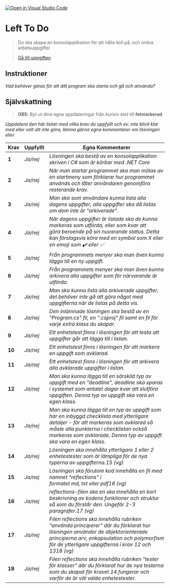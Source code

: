 [![Open in Visual Studio Code](https://classroom.github.com/assets/open-in-vscode-f059dc9a6f8d3a56e377f745f24479a46679e63a5d9fe6f495e02850cd0d8118.svg)](https://classroom.github.com/online_ide?assignment_repo_id=6469242&assignment_repo_type=AssignmentRepo)
# Left To Do

> Du ska skapa en konsolapplikation för att hålla koll på, och ordna arbetsuppgifter
> 
> [Gå till uppgiften](https://ju.instructure.com/courses/5951/assignments/22264)

## Instruktioner

*Vad behöver göras för att ditt program ska starta och gå och använda?*

## Självskattning
>**OBS:** Byt ut dina egna uppdateringar från *kurisiv text* till **fetmarkerad**.

*Uppdatera den här listan med vilka krav du uppfyllt och ev. inte blivit klar med eller valt att inte göra, lämna gärna egna kommentarer om lösningen eller*


 |Krav|Uppfyllt|Egna Kommentarer|
 |---|---|---|
|**1**  |*Ja/nej*| *Lösningen ska bestå av en konsolapplikation skriven i C# som är körbar med .NET Core*|
|**2**  |*Ja/nej*| *När man startar programmet ska man mötas av en startmeny som förklarar hur programmet används och låter användaren genomföra resterande krav.*|
|**3**  |*Ja/nej*| *Man ska som användare kunna lista alla dagens uppgifter, alla uppgifter ska då listas om dom inte är "arkiverade".*|
|**4**  |*Ja/nej*| *När dagens uppgifter är listade ska de kunna markeras som utförda, eller som kvar att göra beroende på sin nuvarande status. Detta kan förslagsvis köra med en symbol som X eller en emoji som ✔️ eller ✅*|
|**5**  |*Ja/nej*| *Från programmets menyer ska man även kunna lägga till en ny uppgift.*|
|**6**  |*Ja/nej*| *Från programmets menyer ska man även kunna arkivera alla uppgifter som för närvarande är utförda.*|
|**7**  |*Ja/nej*| *Man ska kunna lista alla arkiverade uppgifter, det behöver inte gå att göra något med uppgifterna när de listas på detta vis.*|
|**8**  |*Ja/nej*| *Den inlämnade lösningen ska bestå av en "Program.cs" fil, en ".csproj" fil samt en fil för varje extra klass du skapar.*|
|**9**  |*Ja/nej*| *Ett enhetstest finns i lösningen för att testa att uppgifter går att lägga till i listan.*|
|**10**  |*Ja/nej*| *Ett enhetstest finns i lösningen för att markera en uppgift som avklarad.*|
|**11**  |*Ja/nej*| *Ett enhetstest finns i lösningen för att arkivera alla avklarade uppgifter i listan.*|
|**12**  |*Ja/nej*| *Man ska kunna lägga till en särskild typ av uppgift med en "deadline", deadline ska sparas i systemet som antalet dagar kvar att slutföra uppgiften. Denna typ av uppgift ska vara en egen klass.*|
|**13**  |*Ja/nej*| *Man ska kunna lägga till en typ av uppgift som har en inbyggd checklista med ytterligare detaljer - för att markeras som avklarad så måste alla punkterna i checklistan också markeras som avklarade. Denna typ av uppgift ska vara en egen klass.*|
|**14**  |*Ja/nej*| *Lösningen ska innehålla ytterligare 1 eller 2 enhetestester som är lämpliga för de nya typerna av uppgifterna.15 (vg)*|
|**15**  |*Ja/nej*| *Lösningen ska förutom kod innehålla en fil med namnet "reflections" i formatet md, txt eller pdf16 (vg)*|
|**16**  |*Ja/nej*| *reflections-filen ska en ska innehålla en kort beskrivning av kodens funktioner och struktur så som du förstår den. Ungefär 2-3 paragrafer.17 (vg)*|
|**17**  |*Ja/nej*| *Filen reflections ska innehålla rubriken "använda principerer" där du förklarat hur lösningen använder de objektorienterade principerna arv, enkapsulation och polymorfism för de ytterligare uppgifterna i krav 12 och 1318 (vg)*|
|**18**  |*Ja/nej*| *Filen reflections ska innehålla rubriken "tester för klasser" där du förklarat hur de nya testerna som du skapat för kravet 14 fungerar och varför de är väl valda enhetestester.*|
